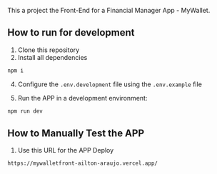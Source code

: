 This a project the Front-End for a Financial Manager App - MyWallet.

## How to run for development

1. Clone this repository
2. Install all dependencies

```bash
npm i
```

4. Configure the `.env.development` file using the `.env.example` file

5. Run the APP in a development environment:

```bash
npm run dev

```

## How to Manually Test the APP

1. Use this URL for the APP Deploy

```bash
https://mywalletfront-ailton-araujo.vercel.app/
```
